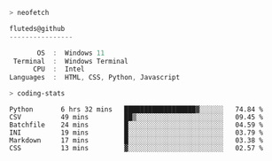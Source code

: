 ```zsh
> neofetch
```

<!--align="left" src="https://github.com/fluteds.png" alt="logo.png" width="200"/>-->

```csharp
fluteds@github
----------------

       OS  :  Windows 11
 Terminal  :  Windows Terminal
      CPU  :  Intel
Languages  :  HTML, CSS, Python, Javascript
```

```zsh
> coding-stats
```

<!--START_SECTION:waka-->

```text
Python       6 hrs 32 mins   ██████████████████▓░░░░░░   74.84 %
CSV          49 mins         ██▒░░░░░░░░░░░░░░░░░░░░░░   09.45 %
Batchfile    24 mins         █░░░░░░░░░░░░░░░░░░░░░░░░   04.59 %
INI          19 mins         █░░░░░░░░░░░░░░░░░░░░░░░░   03.79 %
Markdown     17 mins         █░░░░░░░░░░░░░░░░░░░░░░░░   03.38 %
CSS          13 mins         ▓░░░░░░░░░░░░░░░░░░░░░░░░   02.57 %
```

<!--END_SECTION:waka-->

